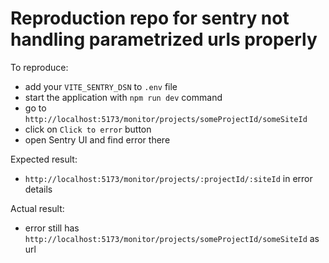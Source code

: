 # Reproduction repo for sentry not handling parametrized urls properly

To reproduce:

- add your `VITE_SENTRY_DSN` to `.env` file
- start the application with `npm run dev` command
- go to `http://localhost:5173/monitor/projects/someProjectId/someSiteId`
- click on `Click to error` button
- open Sentry UI and find error there

Expected result:

- `http://localhost:5173/monitor/projects/:projectId/:siteId` in error details

Actual result:

- error still has `http://localhost:5173/monitor/projects/someProjectId/someSiteId` as url


